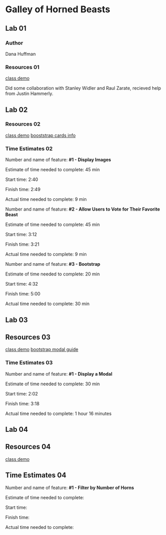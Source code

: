 <!-- This project was bootstrapped with [Create React App](https://github.com/facebook/create-react-app). -->
# Galley of Horned Beasts

## Lab 01

### Author

Dana Huffman

### Resources 01

[class demo](https://github.com/codefellows/seattle-code-301d85/tree/main/class-01/in-class-demo/people-of-301d85)

Did some collaboration with Stanley Widler and Raul Zarate, recieved help from Justin Hammerly.

## Lab 02

### Resources 02

[class demo](https://github.com/codefellows/seattle-code-301d85/tree/main/class-02/in-class-demo/people-of-301d85)
[booststrap cards info](https://react-bootstrap.github.io/components/cards/)

### Time Estimates 02

Number and name of feature: **#1 - Display Images**

Estimate of time needed to complete: 45 min

Start time: 2:40

Finish time: 2:49

Actual time needed to complete: 9 min

Number and name of feature: **#2 - Allow Users to Vote for Their Favorite Beast**

Estimate of time needed to complete: 45 min

Start time: 3:12

Finish time: 3:21

Actual time needed to complete: 9 min

Number and name of feature: **#3 - Bootstrap**

Estimate of time needed to complete: 20 min

Start time: 4:32

Finish time: 5:00

Actual time needed to complete: 30 min

## Lab 03

## Resources 03

[class demo](https://github.com/codefellows/seattle-code-301d85/tree/main/class-03/in-class-demo/people-of-301d85)
[bootstrap modal guide](https://react-bootstrap.github.io/components/modal/)

### Time Estimates 03

Number and name of feature: **#1 - Display a Modal**

Estimate of time needed to complete: 30 min

Start time: 2:02

Finish time: 3:18

Actual time needed to complete: 1 hour 16 minutes

## Lab 04

## Resources 04

[class demo](https://github.com/codefellows/seattle-code-301d85/tree/main/class-04/in-class-demo/forms-in-react)

## Time Estimates 04

Number and name of feature: **#1 - Filter by Number of Horns**

Estimate of time needed to complete:

Start time:

Finish time:

Actual time needed to complete:
